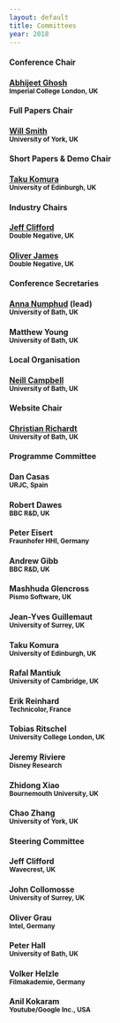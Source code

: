 ```yaml
---
layout: default
title: Committees
year: 2018
---
```


<div class="col-12 col-sm-12 col-lg-12">

<div class="col-4 col-sm-6 col-lg-4">
    <div class="panel panel-default">
        <div class="panel-heading">
            <h4 class="panel-title">Conference Chair</h4>
        </div>
        <div class="panel-body">
            <h4><a href="https://www.doc.ic.ac.uk/~ghosh/">Abhijeet Ghosh</a><br><small>Imperial College London, UK</small></h4>
        </div>
    </div>
</div>

<div class="col-8 col-sm-6 col-lg-4">
    <div class="panel panel-default">
        <div class="panel-heading">
            <h4 class="panel-title">Full Papers Chair</h4>
        </div>
        <div class="panel-body">
            <h4><a href="https://www-users.cs.york.ac.uk/wsmith/">Will Smith</a><br><small>University of York, UK</small></h4>
        </div>
    </div>
</div>

<div class="col-8 col-sm-6 col-lg-4">
    <div class="panel panel-default">
        <div class="panel-heading">
            <h4 class="panel-title">Short Papers &amp; Demo Chair</h4>
        </div>
        <div class="panel-body">
            <h4><a href="http://homepages.inf.ed.ac.uk/tkomura/">Taku Komura</a><br><small>University of Edinburgh, UK</small></h4>
        </div>
    </div>
</div>

<div class="col-8 col-sm-6 col-lg-4">
    <div class="panel panel-default">
        <div class="panel-heading">
            <h4 class="panel-title">Industry Chairs</h4>
        </div>
        <div class="panel-body">
            <h4><a href="https://www.imdb.com/name/nm1433573/">Jeff Clifford</a><br><small>Double Negative, UK</small></h4>
            <h4><a href="https://www.linkedin.com/in/oliver-james-b8a3031/">Oliver James</a><br><small>Double Negative, UK</small></h4>
        </div>
    </div>
</div>

<div class="col-8 col-sm-6 col-lg-4">
    <div class="panel panel-default">
        <div class="panel-heading">
            <h4 class="panel-title">Conference Secretaries</h4>
        </div>
        <div class="panel-body">
            <h4><a href="mailto:A.Numphud@bath.ac.uk">Anna Numphud</a> (lead)<br><small>University of Bath, UK</small></h4>
            <h4>Matthew Young<br><small>University of Bath, UK</small></h4>
        </div>
    </div>
</div>

<div class="col-8 col-sm-6 col-lg-4">
    <div class="panel panel-default">
        <div class="panel-heading">
            <h4 class="panel-title">Local Organisation</h4>
        </div>
        <div class="panel-body">
            <h4><a href="http://cs.bath.ac.uk/~nc537/">Neill Campbell</a><br><small>University of Bath, UK</small></h4>
        </div>
    </div>
</div>

<div class="col-8 col-sm-6 col-lg-4">
    <div class="panel panel-default">
        <div class="panel-heading">
            <h4 class="panel-title">Website Chair</h4>
        </div>
        <div class="panel-body">
            <h4><a href="https://richardt.name">Christian Richardt</a><br><small>University of Bath, UK</small></h4>
        </div>
    </div>
</div>

</div>

<!-- <h2>Programme Committee</h2> -->

<div class="col-12 col-sm-12 col-lg-12">
    <div class="panel panel-default">
        <div class="panel-heading">
            <h4 class="panel-title">Programme Committee</h4>
        </div>
        <div class="panel-body">
            <div class="col-4 col-sm-4 col-lg-4">
                <h4>Dan Casas<br><small>URJC, Spain</small></h4>
                <h4>Robert Dawes<br><small>BBC R&D, UK</small></h4>
                <h4>Peter Eisert<br><small>Fraunhofer HHI, Germany</small></h4>
                <h4>Andrew Gibb<br><small>BBC R&D, UK</small></h4>
                <h4>Mashhuda Glencross<br><small>Pismo Software, UK</small></h4>
            </div>
            <div class="col-4 col-sm-4 col-lg-4">
                <h4>Jean-Yves Guillemaut<br><small>University of Surrey, UK</small></h4>
                <h4>Taku Komura<br><small>University of Edinburgh, UK</small></h4>
                <h4>Rafal Mantiuk<br><small>University of Cambridge, UK</small></h4>
                <h4>Erik Reinhard<br><small>Technicolor, France</small></h4>
            </div>
            <div class="col-4 col-sm-4 col-lg-4">
                <h4>Tobias Ritschel<br><small>University College London, UK</small></h4>
                <h4>Jeremy Riviere<br><small>Disney Research</small></h4>
                <h4>Zhidong Xiao<br><small>Bournemouth University, UK</small></h4>
                <h4>Chao Zhang<br><small>University of York, UK</small></h4>
            </div>
        </div>
    </div>
</div>

<div class="col-12 col-sm-12 col-lg-12">
    <div class="panel panel-default">
        <div class="panel-heading">
            <h4 class="panel-title">Steering Committee</h4>
        </div>
        <div class="panel-body">
            <div class="col-4 col-sm-4 col-lg-4">
                <h4>Jeff Clifford<br><small>Wavecrest, UK</small></h4>
                <h4>John Collomosse<br><small>University of Surrey, UK</small></h4>
            </div>
            <div class="col-4 col-sm-4 col-lg-4">
                <h4>Oliver Grau<br><small>Intel, Germany</small></h4>
                <h4>Peter Hall<br><small>University of Bath, UK</small></h4>
            </div>
            <div class="col-4 col-sm-4 col-lg-4">
                <h4>Volker Helzle<br><small>Filmakademie, Germany</small></h4>
                <h4>Anil Kokaram<br><small>Youtube/Google Inc., USA</small></h4>
            </div>
        </div>
    </div>
</div>

